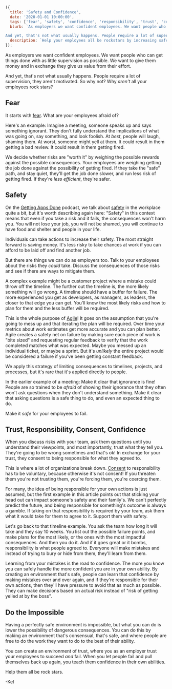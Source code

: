 ```js
({
  title: 'Safety and Confidence',
  date: '2020-01-01 10:00:00',
  tags: ['fear', 'safety', 'confidence', 'responsibility', 'trust', 'consent', 'agile'],
  blurb: `As employers we want confident employees. We want people who can get things done with as little supervision as possible. We want to give them money and in exchange they give us value from their effort.

And yet, that's not what usually happens. People require a lot of supervision. They aren't motivated. So why not? Why _aren't_ all your employees rock stars?`,
  description: `Help your employees all be rockstars by increasing safety!`,
});
```

As employers we want confident employees. We want people who can get things done with as little supervision as possible. We want to give them money and in exchange they give us value from their effort.

And yet, that's not what usually happens. People require a lot of supervision, they aren't motivated. So why not? Why _aren't_ all your employees rock stars?

## Fear

It starts with [fear](/tags/fear). What are your employees afraid of?

Here's an example: Imagine a meeting, someone speaks up and says something ignorant. They don't fully understand the implications of what was going on, say something, and look foolish. At _best_, people will laugh, shaming them. At worst, someone might yell at them. It could result in them getting a bad review. It could result in them getting fired.

We decide whether risks are "worth it" by weighing the possible rewards against the possible consequences. Your employees are weighing getting the job done against the possibility of getting fired. If they take the "safe" path, and stay quiet, they'll get the job done slower, and run less risk of getting fired. If they're _less efficient_, they're safer.

## Safety

On the [Getting Apps Done](https://gettingappsdone.com/) podcast, we talk about [safety](/tags/safety) in the workplace quite a bit, but it's worth describing again here: "Safety" in this context means that even if you take a risk and it fails, the consequences won't harm you. You will not lose your job, you will not be shamed, you will continue to have food and shelter and people in your life.

Individuals can take actions to increase their safety. The most straight forward is saving money. It's less risky to take chances at work if you can afford to be laid off and find another job.

But there are things we can do as employers too. Talk to your employees about the risks they _could_ take. Discuss the consequences of those risks and see if there are ways to mitigate them.

A complex example might be a customer project where a mistake could throw off the timeline. The further out the timeline is, the more likely something will go wrong. A timeline should have a buffer for failure. The more experienced you get as developers, as managers, as leaders, the closer to that edge you can get. You'll know the most likely risks and how to plan for them and the less buffer will be required.

This is the whole purpose of [Agile](/tags/agile)! It goes on the assumption that you're going to mess up and that iterating the plan will be required. Over time your metrics about work estimates get more accurate and you can plan better. Agile creates a safety net on failure by making sure each piece of work is "bite sized" and requesting regular feedback to verify that the work completed matches what was expected. Maybe you messed up an individual ticket, or maybe a sprint. But it's _unlikely_ the entire project would be considered a failure if you've been getting constant feedback.

We apply this strategy of limiting consequences to timelines, projects, and processes, but it's rare that it's applied directly to people.

In the earlier example of a meeting: Make it clear that ignorance is fine! People are so trained to be _afraid_ of showing their ignorance that they often won't ask questions when they don't understand something. Make it clear that asking questions is a safe thing to do, and even an expected thing to do.

Make it _safe_ for your employees to fail.

## Trust, Responsibility, Consent, Confidence

When you discuss risks with your team, ask them questions until you understand their viewpoints, and most importantly, trust what they tell you. They're going to be wrong sometimes and that's ok! In exchange for your trust, they consent to being responsible for what they agreed to.

This is where a lot of organizations break down. [Consent](/tags/consent) to responsibility has to be voluntary, because otherwise it's not consent! If you threaten them you're not trusting them, you're forcing them, you're coercing them.

For many, the idea of being responsible for your own actions is just assumed, but the first example in this article points out that sticking your head out can impact someone's safety and their family's. We can't perfectly predict the future, and being responsible for something's outcome is always a gamble. If taking on that responsibility is required by your team, ask them what it would take for them to agree to it. Support them with safety.

Let's go back to that timeline example. You ask the team how long it will take and they say 10 weeks. You list out the possible failure points, and make plans for the most likely, or the ones with the most impactful consequences. And then you do it. And if it goes great or it bombs, responsibility is what people agreed to. Everyone will make mistakes and instead of trying to bury or hide from them, they'll learn from them.

Learning from your mistakes is the road to confidence. The more you know you can safely handle the more confident you are in your own ability. By creating an environment that's safe, people can learn that confidence by making mistakes over and over again, and if they're responsible for their own actions, then they'll have pressure to avoid that as much as possible. They can make decisions based on actual risk instead of "risk of getting yelled at by the boss".

## Do the Impossible

Having a perfectly safe environment is impossible, but what you can do is lower the possibility of dangerous consequences. You can do this by making an environment that's consensual, that's safe, and where people are free to do the work they want to do to the best of their ability.

You can create an environment of trust, where you as an employer trust your employees to succeed _and_ fail. When you let people fail and pull themselves back up again, you teach them confidence in their own abilities.

Help them all be rock stars.

-Kel
